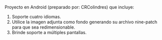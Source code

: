 Proyecto en Android (preparado por: CRColindres) que incluye:
1.	Soporte cuatro idiomas.
2.	Utilice la imagen adjunta como fondo generando su archivo nine-patch para que sea redimensionable.
3.	Brinde soporte a múltiples pantallas.
